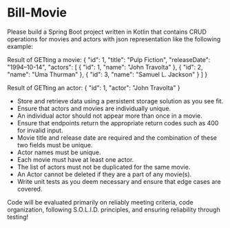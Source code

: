 # Bill-Movie

Please build a Spring Boot project written in Kotlin that contains CRUD operations for movies and actors with json representation like the following example:

Result of GETting a movie:
{
"id": 1,
"title": "Pulp Fiction",
"releaseDate": "1994–10-14",
"actors": [
{
"id": 1,
"name": "John Travolta"
},
{
"id": 2,
"name": "Uma Thurman"
},
{
"id": 3,
"name": "Samuel L. Jackson"
}
]
}


Result of GETting an actor:
{
"id": 1,
"actor": "John Travolta"
}


- Store and retrieve data using a persistent storage solution as you see fit.
- Ensure that actors and movies are individually unique.
- An individual actor should not appear more than once in a movie.
- Ensure that endpoints return the appropriate return codes such as 400 for invalid input.
- Movie title and release date are required and the combination of these two fields  must be unique.
- Actor names must be unique.
- Each movie must have at least one actor.
- The list of actors must not be duplicated for the same movie.
- An Actor cannot be deleted if they are a part of any movie(s).
- Write unit tests as you deem necessary and ensure that edge cases are covered.

Code will be evaluated primarily on reliably meeting criteria, code organization, following S.O.L.I.D. principles, and ensuring reliability through testing!
